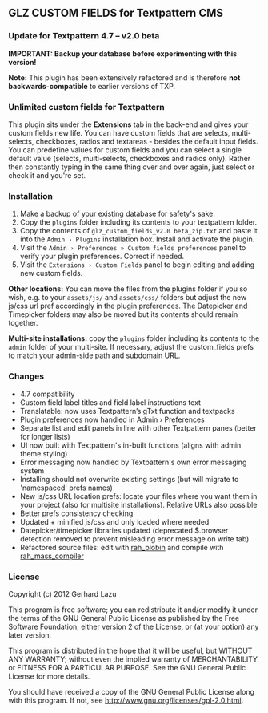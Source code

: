 ## GLZ CUSTOM FIELDS for Textpattern CMS

### Update for Textpattern 4.7 – v2.0 beta

**IMPORTANT: Backup your database before experimenting with this version!**

**Note:** This plugin has been extensively refactored and is therefore **not backwards-compatible** to earlier versions of TXP.

### Unlimited custom fields for Textpattern

This plugin sits under the **Extensions** tab in the back-end and gives your custom fields new life. You can have custom fields that are selects, multi-selects, checkboxes, radios and textareas - besides the default input fields. You can predefine values for custom fields and you can select a single default value (selects, multi-selects, checkboxes and radios only). Rather then constantly typing in the same thing over and over again, just select or check it and you're set.

### Installation

1. Make a backup of your existing database for safety's sake.
2. Copy the `plugins` folder including its contents to your textpattern folder.
3. Copy the contents of `glz_custom_fields_v2.0 beta_zip.txt` and paste it into the `Admin › Plugins` installation box. Install and activate the plugin.
4. Visit the `Admin › Preferences » Custom fields preferences` panel to verify your plugin preferences. Correct if needed.
5. Visit the `Extensions › Custom Fields` panel to begin editing and adding new custom fields.

**Other locations:** You can move the files from the plugins folder if you so wish, e.g. to your `assets/js/` and `assets/css/` folders but adjust the new js/css url pref accordingly in the plugin preferences. The Datepicker and Timepicker folders may also be moved but its contents should remain together.

**Multi-site installations:** copy the `plugins` folder including its contents to the `admin` folder of your multi-site. If necessary, adjust the custom_fields prefs to match your admin-side path and subdomain URL.

### Changes

- 4.7 compatibility
- Custom field label titles and field label instructions text
- Translatable: now uses Textpattern’s gTxt function and textpacks
- Plugin preferences now handled in Admin › Preferences
- Separate list and edit panels in line with other Textpattern panes (better for longer lists)
- UI now built with Textpattern's in-built functions (aligns with admin theme styling)
- Error messaging now handled by Textpattern's own error messaging system
- Installing should not overwrite existing settings (but will migrate to 'namespaced' prefs names)
- New js/css URL location prefs: locate your files where you want them in your project (also for multisite installations). Relative URLs also possible
- Better prefs consistency checking
- Updated + minified js/css and only loaded where needed
- Datepicker/timepicker libraries updated (deprecated $.browser detection removed to prevent misleading error message on write tab)
- Refactored source files: edit with [rah_blobin](https://github.com/jools-r/rah_blobin) and compile with [rah_mass_compiler](https://github.com/gocom/MassPlugCompiler)


### License

Copyright (c) 2012 Gerhard Lazu

This program is free software; you can redistribute it and/or modify it under the terms of the GNU General Public License as published by the Free Software Foundation; either version 2 of the License, or (at your option) any later version.

This program is distributed in the hope that it will be useful, but WITHOUT ANY WARRANTY; without even the implied warranty of MERCHANTABILITY or FITNESS FOR A PARTICULAR PURPOSE.  See the GNU General Public License for more details.

You should have received a copy of the GNU General Public License along with this program.  If not, see <http://www.gnu.org/licenses/gpl-2.0.html>.
